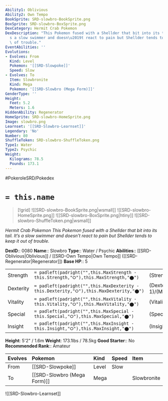 ```yaml
---
Ability1: Oblivious
Ability2: Own Tempo
BookSprite: SRD-slowbro-BookSprite.png
BoxSprite: SRD-slowbro-BoxSprite.png
DexCategory: Hermit Crab Pokemon
DexDescription: "This Pokemon fused with a Shellder that bit into its tail. It\u2019\
  s a slow swimmer and doesn\u2019t react to pain but Shellder tends to keep it out\
  \ of trouble."
EventAbilities: ''
Evolutions:
- Evolves: From
  Kind: Level
  Pokemon: '[[SRD-Slowpoke]]'
  Speed: Slow
- Evolves: To
  Item: Slowbronite
  Kind: Mega
  Pokemon: '[[SRD-Slowbro (Mega Form)]]'
GenderType: ''
Height:
  Feet: 5.2
  Meters: 1.6
HiddenAbility: Regenerator
HomeSprite: SRD-slowbro-HomeSprite.png
Image: slowbro.png
Learnset: '[[SRD-Slowbro-Learnset]]'
Legendary: 'No'
Number: 80
ShuffleToken: SRD-slowbro-ShuffleToken.png
Type1: Water
Type2: Psychic
Weight:
  Kilograms: 78.5
  Pounds: 173.1
---
```


#PokeroleSRD/Pokedex

# `= this.name`

> [!grid]
> ![[SRD-slowbro-BookSprite.png|wsmall]]
> ![[SRD-slowbro-HomeSprite.png]]
> ![[SRD-slowbro-BoxSprite.png|htiny]]
> ![[SRD-slowbro-ShuffleToken.png|wsmall]]


*Hermit Crab Pokemon*
*This Pokemon fused with a Shellder that bit into its tail. It’s a slow swimmer and doesn’t react to pain but Shellder tends to keep it out of trouble.*

**DexID**:: 0080
**Name**:: Slowbro
**Type**:: Water / Psychic
**Abilities**:: [[SRD-Oblivious|Oblivious]] / [[SRD-Own Tempo|Own Tempo]] ([[SRD-Regenerator|Regenerator]])
**Base HP**:: 5

|           |                                                                                        |                                          |
| --------- | -------------------------------------------------------------------------------------- | ---------------------------------------- |
| Strength  | `= padleft(padright("",this.MaxStrength - this.Strength,"⭘"),this.MaxStrength,"⬤")`    | (Strength::2)/(MaxStrength::5)   |
| Dexterity | `= padleft(padright("",this.MaxDexterity - this.Dexterity,"⭘"),this.MaxDexterity,"⬤")` | (Dexterity:: 1)/(MaxDexterity::3) |
| Vitality  | `= padleft(padright("",this.MaxVitality - this.Vitality,"⭘"),this.MaxVitality,"⬤")`    | (Vitality::4)/(MaxVitality::6)   |
| Special   | `= padleft(padright("",this.MaxSpecial - this.Special,"⭘"),this.MaxSpecial,"⬤")`       | (Special::3)/(MaxSpecial::6)     |
| Insight   | `= padleft(padright("",this.MaxInsight - this.Insight,"⭘"),this.MaxInsight,"⬤")`       | (Insight::2)/(MaxInsight::5)     |

**Height**: 5'2" / 1.6m
**Weight**: 173.1lbs / 78.5kg
**Good Starter**:: No
**Recommended Rank**:: Amateur

| Evolves   | Pokemon                     | Kind   | Speed   | Item        |
|:----------|:----------------------------|:-------|:--------|:------------|
| From      | [[SRD-Slowpoke]]            | Level  | Slow    |             |
| To        | [[SRD-Slowbro (Mega Form)]] | Mega   |         | Slowbronite |

![[SRD-Slowbro-Learnset]]